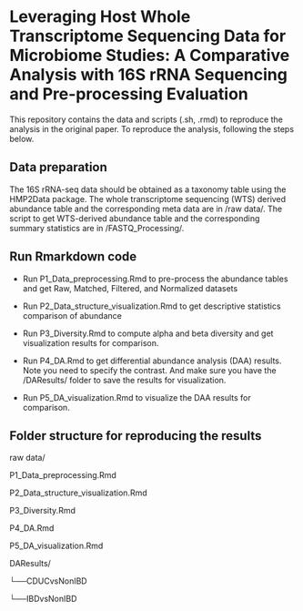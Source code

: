 # Leveraging Host Whole Transcriptome Sequencing Data for Microbiome Studies: A Comparative Analysis with 16S rRNA Sequencing and Pre-processing Evaluation

This repository contains the data and scripts (.sh, .rmd) to reproduce the analysis in the original paper. To reproduce the analysis, following the steps below.

## Data preparation

The 16S rRNA-seq data should be obtained as a taxonomy table using the HMP2Data package. The whole transcriptome sequencing (WTS) derived abundance table and the corresponding meta data are in /raw data/. The script to get WTS-derived abundance table and the corresponding summary statistics are in /FASTQ_Processing/.

## Run Rmarkdown code

- Run P1_Data_preprocessing.Rmd to pre-process the abundance tables and get Raw, Matched, Filtered, and Normalized datasets

- Run P2_Data_structure_visualization.Rmd to get descriptive statistics comparison of abundance

- Run P3_Diversity.Rmd to compute alpha and beta diversity and get visualization results for comparison.

- Run P4_DA.Rmd to get differential abundance analysis (DAA) results. Note you need to specify the contrast. And make sure you have the /DAResults/ folder to save the results for visualization.

- Run P5_DA_visualization.Rmd to visualize the DAA results for comparison.

## Folder structure for reproducing the results

raw data/

P1_Data_preprocessing.Rmd

P2_Data_structure_visualization.Rmd

P3_Diversity.Rmd

P4_DA.Rmd

P5_DA_visualization.Rmd

DAResults/

 └──CDUCvsNonIBD
 
 └──IBDvsNonIBD
 
